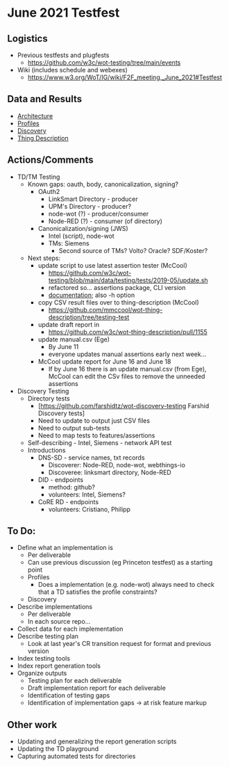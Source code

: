 # June 2021 Testfest

## Logistics
* Previous testfests and plugfests
    - https://github.com/w3c/wot-testing/tree/main/events
* Wiki (includes schedule and webexes)
    - https://www.w3.org/WoT/IG/wiki/F2F_meeting,_June_2021#Testfest

## Data and Results
* [Architecture](Architecture)
* [Profiles](Profiles)
* [Discovery](Discovery)
* [Thing Description](TD)

## Actions/Comments
* TD/TM Testing
   - Known gaps: oauth, body, canonicalization, signing?
       - OAuth2
           - LinkSmart Directory - producer
           - UPM's Directory - producer?
           - node-wot (?) - producer/consumer
           - Node-RED (?) - consumer (of directory)
       - Canonicalization/signing (JWS)
           - Intel (script), node-wot
           - TMs: Siemens
               - Second source of TMs? Volto? Oracle? SDF/Koster?
  - Next steps: 
      - update script to use latest assertion tester (McCool)
          - https://github.com/w3c/wot-testing/blob/main/data/testing/tests/2019-05/update.sh
          - refactored so... assertions package, CLI version
          - [documentation](https://github.com/mmccool/wot-thing-description/tree/testing-test ); also -h option
     - copy CSV result files over to thing-description (McCool)
          - https://github.com/mmccool/wot-thing-description/tree/testing-test
     - update draft report in 
          - https://github.com/w3c/wot-thing-description/pull/1155
     - update manual.csv (Ege) 
          - By June 11
          - everyone updates manual assertions early next week...
     - McCool update report for June 16 and June 18
          - If by June 16 there is an update manual.csv (from Ege), McCool can edit the CSv files to remove the unneeded assertions
* Discovery Testing
    - Directory tests 
        - [https://github.com/farshidtz/wot-discovery-testing Farshid Discovery tests]
        - Need to update to output just CSV files
        - Need to output sub-tests
        - Need to map tests to features/assertions
    - Self-describing - Intel, Siemens - network API test
    - Introductions
        - DNS-SD - service names, txt records
            - Discoverer: Node-RED, node-wot, webthings-io
            - Discoveree: linksmart directory, Node-RED
        - DID - endpoints
            - method: github?
            - volunteers: Intel, Siemens?
        - CoRE RD - endpoints
            - volunteers: Cristiano, Philipp
    
## To Do:
* Define what an implementation is
    - Per deliverable
    - Can use previous discussion (eg Princeton testfest) as a starting point
    - Profiles
         - Does a implementation (e.g. node-wot) always need to check that a TD satisfies the profile constraints?
    - Discovery
* Describe implementations
    - Per deliverable
    - In each source repo...
* Collect data for each implementation
* Describe testing plan
    - Look at last year's CR transition request for format and previous version
* Index testing tools
* Index report generation tools
* Organize outputs
    - Testing plan for each deliverable
    - Draft implementation report for each deliverable
    - Identification of testing gaps
    - Identification of implementation gaps -> at risk feature markup

## Other work
* Updating and generalizing the report generation scripts
* Updating the TD playground
* Capturing automated tests for directories
